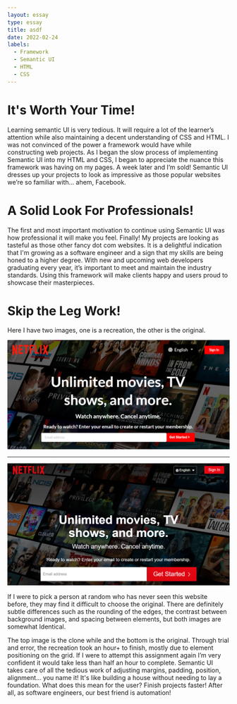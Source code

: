 ```yaml
---
layout: essay
type: essay
title: asdf
date: 2022-02-24
labels:
  - Framework
  - Semantic UI
  - HTML
  - CSS
---
```


# It's Worth Your Time!

Learning semantic UI is very tedious. It will require a lot of the learner’s attention while also maintaining a decent understanding of CSS and HTML. I was not convinced of the power a framework would have while constructing web projects. As I began the slow process of implementing Semantic UI into my HTML and CSS, I began to appreciate the nuance this framework was having on my pages. A week later and I’m sold! Semantic UI dresses up your projects to look as impressive as those popular websites we’re so familiar with… ahem, Facebook.

# A Solid Look For Professionals!

The first and most important motivation to continue using Semantic UI was how professional it will make you feel. Finally! My projects are looking as tasteful as those other fancy dot com websites. It is a delightful indication that I'm growing as a software engineer and a sign that my skills are being honed to a higher degree. With new and upcoming web developers graduating every year, it’s important to meet and maintain the industry standards. Using this framework will make clients happy and users proud to showcase their masterpieces. 

# Skip the Leg Work!

Here I have two images, one is a recreation, the other is the original. 

<div>
  <img class="ui right large floated image" src="https://github.com/carakaki808/carakaki808.github.io/blob/master/images/NetflixClone.png?raw=true">
  
  <hr>
  
  <img class="ui right large floated image" src="https://github.com/carakaki808/carakaki808.github.io/blob/master/images/NetflixOrig.png?raw=true">
  </div>
  
If I were to pick a person at random who has never seen this website before, they may find it difficult to choose the original. There are definitely subtle differences such as the rounding of the edges, the contrast between background images, and spacing between elements, but both images are somewhat Identical.

The top image is the clone while and the bottom is the original. Through trial and error, the recreation took an hour+ to finish, mostly due to element positioning on the grid. If I were to attempt this assignment again I’m very confident it would take less than half an hour to complete. Semantic UI takes care of all the tedious work of adjusting margins, padding, position, alignment... you name it! It's like building a house without needing to lay a foundation. What does this mean for the user? Finish projects faster! After all, as software engineers, our best friend is automation!
